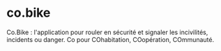 # co.bike
Co.Bike : l'application pour rouler en sécurité et signaler les incivilités, incidents ou danger. Co pour COhabitation, COopération, COmmunauté.
